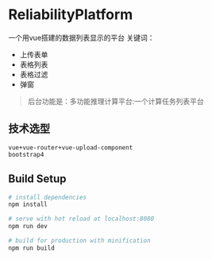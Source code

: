 # ReliabilityPlatform
一个用vue搭建的数据列表显示的平台
关键词：
- 上传表单
- 表格列表
- 表格过滤
- 弹窗
>  后台功能是：多功能推理计算平台:一个计算任务列表平台


## 技术选型
	vue+vue-router+vue-upload-component
	bootstrap4
## Build Setup

``` bash
# install dependencies
npm install

# serve with hot reload at localhost:8080
npm run dev

# build for production with minification
npm run build
